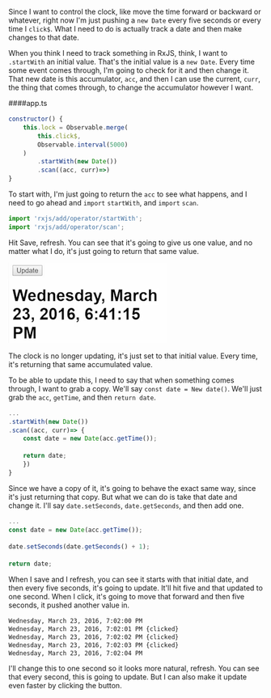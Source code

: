 Since I want to control the clock, like move the time forward or backward or whatever, right now I'm just pushing a `new Date` every five seconds or every time I `click$`. What I need to do is actually track a date and then make changes to that date.

When you think I need to track something in RxJS, think, I want to `.startWith` an initial value. That's the initial value is a `new Date`. Every time some event comes through, I'm going to check for it and then change it. That new date is this accumulator, `acc`, and then I can use the current, `curr`, the thing that comes through, to change the accumulator however I want.

####app.ts
```javascript
constructor() {
    this.lock = Observable.merge(
        this.click$, 
        Observable.interval(5000)
    )
        .startWith(new Date())
        .scan((acc, curr)=>)
}
```

To start with, I'm just going to return the `acc` to see what happens, and I need to go ahead and `import` `startWith`, and `import` `scan`. 

```javascript
import 'rxjs/add/operator/startWith';
import 'rxjs/add/operator/scan';
```

Hit Save, refresh. You can see that it's going to give us one value, and no matter what I do, it's just going to return that same value. 

![Value wont change](../images/angular-2-manage-state-in-rxjs-with-startwith-and-scan-1-value.png)

The clock is no longer updating, it's just set to that initial value. Every time, it's returning that same accumulated value.

To be able to update this, I need to say that when something comes through, I want to grab a copy. We'll say `const date = New date()`. We'll just grab the `acc`, `getTime`, and then `return date`.

```javascript
...
.startWith(new Date())
.scan((acc, curr)=> {
    const date = new Date(acc.getTime());

    return date;
    })
}
```

Since we have a copy of it, it's going to behave the exact same way, since it's just returning that copy. But what we can do is take that date and change it. I'll say `date.setSeconds`, `date.getSeconds`, and then add one.

```javascript
...
const date = new Date(acc.getTime());

date.setSeconds(date.getSeconds() + 1);

return date;
```

When I save and I refresh, you can see it starts with that initial date, and then every five seconds, it's going to update. It'll hit five and that updated to one second. When I click, it's going to move that forward and then five seconds, it pushed another value in.

```
Wednesday, March 23, 2016, 7:02:00 PM 
Wednesday, March 23, 2016, 7:02:01 PM {clicked}
Wednesday, March 23, 2016, 7:02:02 PM {clicked}
Wednesday, March 23, 2016, 7:02:03 PM {clicked}
Wednesday, March 23, 2016, 7:02:04 PM
```

I'll change this to one second so it looks more natural, refresh. You can see that every second, this is going to update. But I can also make it update even faster by clicking the button.